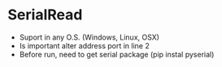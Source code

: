 # SerialRead

- Suport in any O.S. (Windows, Linux, OSX)
- Is important alter address port in line 2
- Before run, need to get serial package (pip instal pyserial)

